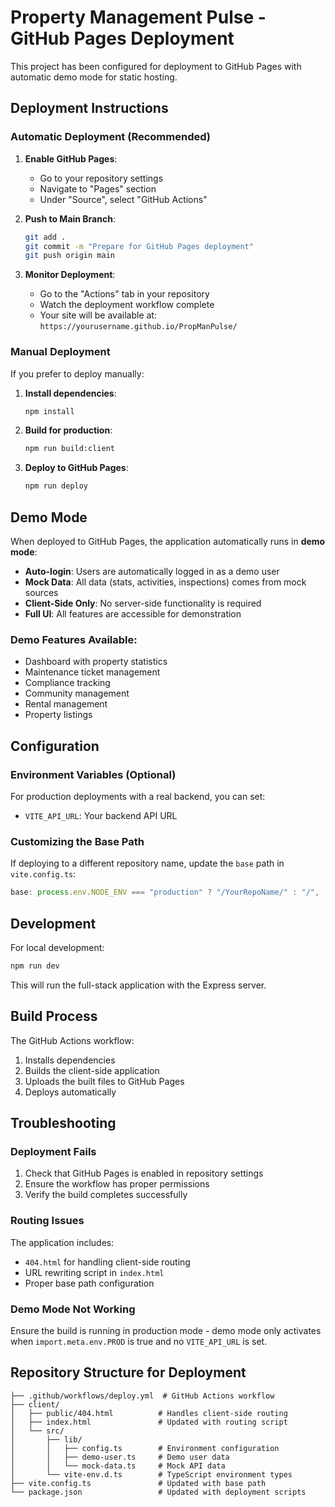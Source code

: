 # Property Management Pulse - GitHub Pages Deployment

This project has been configured for deployment to GitHub Pages with automatic demo mode for static hosting.

## Deployment Instructions

### Automatic Deployment (Recommended)

1. **Enable GitHub Pages**:
   - Go to your repository settings
   - Navigate to "Pages" section
   - Under "Source", select "GitHub Actions"

2. **Push to Main Branch**:
   ```bash
   git add .
   git commit -m "Prepare for GitHub Pages deployment"
   git push origin main
   ```

3. **Monitor Deployment**:
   - Go to the "Actions" tab in your repository
   - Watch the deployment workflow complete
   - Your site will be available at: `https://yourusername.github.io/PropManPulse/`

### Manual Deployment

If you prefer to deploy manually:

1. **Install dependencies**:
   ```bash
   npm install
   ```

2. **Build for production**:
   ```bash
   npm run build:client
   ```

3. **Deploy to GitHub Pages**:
   ```bash
   npm run deploy
   ```

## Demo Mode

When deployed to GitHub Pages, the application automatically runs in **demo mode**:

- **Auto-login**: Users are automatically logged in as a demo user
- **Mock Data**: All data (stats, activities, inspections) comes from mock sources
- **Client-Side Only**: No server-side functionality is required
- **Full UI**: All features are accessible for demonstration

### Demo Features Available:
- Dashboard with property statistics
- Maintenance ticket management
- Compliance tracking
- Community management
- Rental management
- Property listings

## Configuration

### Environment Variables (Optional)

For production deployments with a real backend, you can set:

- `VITE_API_URL`: Your backend API URL

### Customizing the Base Path

If deploying to a different repository name, update the `base` path in `vite.config.ts`:

```typescript
base: process.env.NODE_ENV === "production" ? "/YourRepoName/" : "/",
```

## Development

For local development:

```bash
npm run dev
```

This will run the full-stack application with the Express server.

## Build Process

The GitHub Actions workflow:

1. Installs dependencies
2. Builds the client-side application
3. Uploads the built files to GitHub Pages
4. Deploys automatically

## Troubleshooting

### Deployment Fails

1. Check that GitHub Pages is enabled in repository settings
2. Ensure the workflow has proper permissions
3. Verify the build completes successfully

### Routing Issues

The application includes:
- `404.html` for handling client-side routing
- URL rewriting script in `index.html`
- Proper base path configuration

### Demo Mode Not Working

Ensure the build is running in production mode - demo mode only activates when `import.meta.env.PROD` is true and no `VITE_API_URL` is set.

## Repository Structure for Deployment

```
├── .github/workflows/deploy.yml  # GitHub Actions workflow
├── client/
│   ├── public/404.html          # Handles client-side routing
│   ├── index.html               # Updated with routing script
│   └── src/
│       ├── lib/
│       │   ├── config.ts        # Environment configuration
│       │   ├── demo-user.ts     # Demo user data
│       │   └── mock-data.ts     # Mock API data
│       └── vite-env.d.ts        # TypeScript environment types
├── vite.config.ts               # Updated with base path
└── package.json                 # Updated with deployment scripts
```
